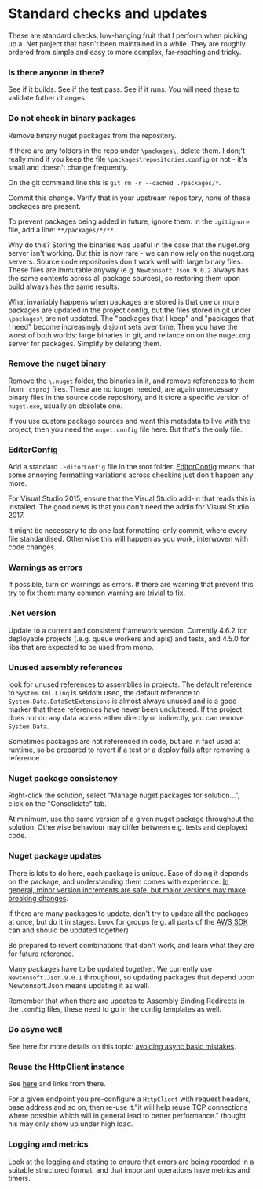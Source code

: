 # Standard checks and updates 

These are standard checks, low-hanging fruit that I perform when picking up a .Net project that hasn't been maintained in a while. They are roughly ordered from simple and easy to more complex, far-reaching and tricky.

### Is there anyone in there?

See if it builds. See if the test pass. See if it runs. You will need these to validate futher changes.

### Do not check in binary packages

Remove binary nuget packages from the repository. 

If there are any folders in the repo under `\packages\`, delete them. I don;'t really mind if you keep the file `\packages\repositories.config` or not - it's small and doesn't change frequently.

On the git command line this is `git rm -r --cached ./packages/*`. 

Commit this change. Verify that in your upstream repository, none of these packages are present.

To prevent packages being added in future, ignore them: in the `.gitignore` file, add a line: `**/packages/*/**`. 

Why do this? Storing the binaries was useful in the case that the nuget.org server isn't working. But this is now rare - we can now rely on the nuget.org servers. Source code repositories don't work well with large binary files. These files are immutable anyway (e.g. `Newtonsoft.Json.9.0.2` always has the same contents across all package sources), so restoring them upon build always has the same results. 

What invariably happens when packages are stored is that one or more packages are updated in the project config, but the files stored in git under `\packages\` are not updated. The "packages that I keep" and "packages that I need" become increasingly disjoint sets over time. Then you have the worst of both worlds: large binaries in git, and reliance on on the nuget.org server for packages. Simplify by deleting them.

### Remove the nuget binary

Remove the `\.nuget` folder, the binaries in it, and remove references to them from `.csproj` files. These are no longer needed, are again unnecessary binary files in the source code repository, and it store a specific version of `nuget.exe`, usually an obsolete one.

If you use custom package sources and want this metadata to live with the project, then you need the `nuget.config` file here. But that's the only file. 


### EditorConfig

Add a standard `.EditorConfig` file in the root folder. [EditorConfig](http://editorconfig.org/) means that some annoying formatting variations across checkins just don't happen any more.

For Visual Studio 2015, ensure that the Visual Studio add-in that reads this is installed. The good news is that you don't need the addin for Visual Studio 2017.

It might be necessary to do one last formatting-only commit, where every file standardised. Otherwise this will happen as you work, interwoven with code changes.

### Warnings as errors

If possible, turn on warnings as errors. If there are warning that prevent this, try to fix them: many common warning are trivial to fix.

### .Net version

Update to a current and consistent framework version.
Currently 4.6.2 for deployable projects (.e.g. queue workers and apis) and tests, and 4.5.0 for libs that are expected to be used from mono.

### Unused assembly references

look for unused references to assemblies in projects. The default reference to `System.Xml.Linq` is seldom used, the default reference to `System.Data.DataSetExtensions` is almost always unused and is a good marker that these references have never been uncluttered. If the project does not do any data access either directly or indirectly, you can remove `System.Data`. 

Sometimes packages are not referenced in code, but are in fact used at runtime, so be prepared to revert if a test or a deploy fails after removing a reference.

### Nuget package consistency

Right-click the solution, select "Manage nuget packages for solution...", click on the "Consolidate" tab. 

At minimum, use the same version of a given nuget package throughout the solution. Otherwise behaviour may differ between e.g. tests and deployed code. 


### Nuget package updates

There is lots to do  here, each package is unique. Ease of doing it depends on the package, and understanding them comes with experience. [In general, minor version increments are safe, but major versions may make breaking changes](http://semver.org/). 

If there are many packages to update, don't try to update all the packages at once, but do it in stages. Look for groups (e.g. all parts of the [AWS SDK](https://www.nuget.org/packages/AWSSDK.Core/) can and should be updated together)

Be prepared to revert combinations that don't work, and learn what they are for future reference.

Many packages have to be updated together. 
We currently use `Newtonsoft.Json.9.0.1` throughout, so updating packages that depend upon Newtonsoft.Json means updating it as well. 

Remember that when there are updates to Assembly Binding Redirects in the `.config` files, these need to go in the config templates as well.


### Do async well

See here for more details on this topic: [avoiding async basic mistakes](./AsyncBasicMistakes).


### Reuse the HttpClient instance

 See [here](http://codereview.stackexchange.com/a/69954) and links from there. 
 
For a given endpoint you pre-configure  a `HttpClient` with request headers, base address and so on, then re-use it."it will help reuse TCP connections where possible which will in general lead to better performance." thought his may only show up under high load.

###  Logging and metrics

Look at the logging and stating to ensure that errors are being recorded in a suitable structured format, and that important operations have metrics and timers.

